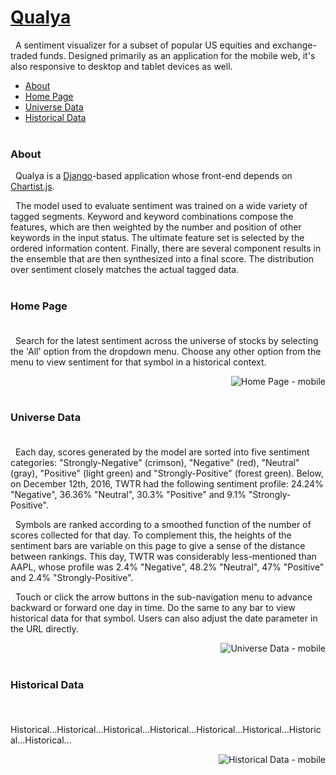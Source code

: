 <a href="http://www.qualya.us">Qualya</a>
===

&nbsp; A sentiment visualizer for a subset of popular US equities and exchange-traded funds. Designed primarily as an application for the mobile web, it's also responsive to desktop and tablet devices as well.

* <a href="#about">About</a>
* <a href="#home-page">Home Page</a>
* <a href="#universe-data">Universe Data</a>
* <a href="#historical-data">Historical Data</a>
<br><br>

### <a name="about"></a>About

&nbsp; Qualya is a <a href="https://github.com/django/django">Django</a>-based application whose front-end depends on <a href="https://github.com/gionkunz/chartist-js">Chartist.js</a>.

&nbsp; The model used to evaluate sentiment was trained on a wide variety of tagged segments. Keyword and keyword combinations compose the features, which are then weighted by the number and position of other keywords in the input status. The ultimate feature set is selected by the ordered information content. Finally, there are several component results in the ensemble that are then synthesized into a final score. The distribution over sentiment closely matches the actual tagged data.<br><br>

### <a name="home-page"></a>Home Page<br><br>

&nbsp; Search for the latest sentiment across the universe of stocks by selecting the 'All' option from the dropdown menu. Choose any other option from the menu to view sentiment for that symbol in a historical context.

<img alt="Home Page - mobile" align="right" src="https://drive.google.com/uc?export=download&id=0B3rehuqgDPeVajEtbEctaEJ4c0U">
<br><br>

### <a name="universe-data"></a>Universe Data<br><br>

&nbsp; Each day, scores generated by the model are sorted into five sentiment categories: "Strongly-Negative" (crimson), "Negative" (red), "Neutral" (gray), "Positive" (light green) and "Strongly-Positive" (forest green). Below, on December 12th, 2016, TWTR had the following sentiment profile: 24.24% "Negative", 36.36% "Neutral", 30.3% "Positive" and 9.1% "Strongly-Positive".

&nbsp; Symbols are ranked according to a smoothed function of the number of scores collected for that day. To complement this, the heights of the sentiment bars are variable on this page to give a sense of the distance between rankings. This day, TWTR was considerably less-mentioned than AAPL, whose profile was 2.4% "Negative", 48.2% "Neutral", 47% "Positive" and 2.4% "Strongly-Positive".

&nbsp; Touch or click the arrow buttons in the sub-navigation menu to advance backward or forward one day in time. Do the same to any bar to view historical data for that symbol. Users can also adjust the date parameter in the URL directly.

<img alt="Universe Data - mobile" align="right" src="https://drive.google.com/uc?export=download&id=0B3rehuqgDPeVcFhtZkxCU05OVjA">
<br><br>

### <a name="historical-data"></a>Historical Data<br><br>

&nbsp; Historical...Historical...Historical...Historical...Historical...Historical...Historical...Historical...

<img alt="Historical Data - mobile" align="right" src="https://drive.google.com/uc?export=download&id=0B3rehuqgDPeVckdHemhsbG1aTTg">
<br><br>
